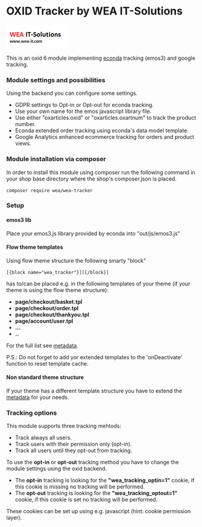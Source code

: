 OXID Tracker by WEA IT-Solutions
======

![WEA IT-Solutions OXID Tracker](wea-it-solutions.png)

This is an oxid 6 module implementing [econda](https://www.econda.de) tracking (emos3) and google tracking.
### Module settings and possibilities
Using the backend you can configure some settings. 
* GDPR settings to Opt-in or Opt-out for econda tracking.
* Use your own name for the emos javascript library file.
* Use either "oxarticles.oxid" or "oxarticles.oxartnum" to track the product number.
* Econda extended order tracking using econda's data model template.
* Google Analytics enhanced ecommerce tracking for orders and product views.

### Module installation via composer
In order to install this module using composer run the following command in your shop base directory where the shop's composer.json is placed.
```
composer require wea/wea-tracker
```

### Setup
#### emos3 lib
Place your emos3.js library provided by econda into "out/js/emos3.js"
#### Flow theme templates
Using flow theme structure the following smarty "block" 
```
[{block name="wea_tracker"}][{/block}]
```
has to/can be placed e.g. in the following templates of your theme (if your theme is using the flow theme structure):
* **page/checkout/basket.tpl**
* **page/checkout/order.tpl**
* **page/checkout/thankyou.tpl**
* **page/account/user.tpl**
* **...**
* **..**

For the full list see [metadata](metadata.php).

P.S.: Do not forget to add yor extended templates to the 'onDeactivate' function to reset template cache. 

#### Non standard theme structure 
If your theme has a different template structure you have to extend the [metadata](metadata.php) for your needs.

### Tracking options
This module supports three tracking mehtods: 
* Track always all users.
* Track users with their permission only (opt-in).
* Track all users until they opt-out from tracking.

To use the **opt-in** or **opt-out** tracking method you have to change the module settings using the oxid backend.
* The **opt-in** tracking is looking for the **"wea_tracking_optin=1"** cookie, if this cookie is missing no tracking will be performed.
* The **opt-out** tracking is looking for the **"wea_tracking_optout=1"** cookie, if this cookie is set no tracking will be performed.

These cookies can be set up using e.g. javascript (hint: cookie permission layer).
